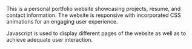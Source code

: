This is a personal portfolio website showcasing projects, resume, and contact information. 
The website is responsive with incorporated CSS animations for an engaging user experience.

Javascript is used to display different pages of the website as well as to achieve adequate user interaction.
